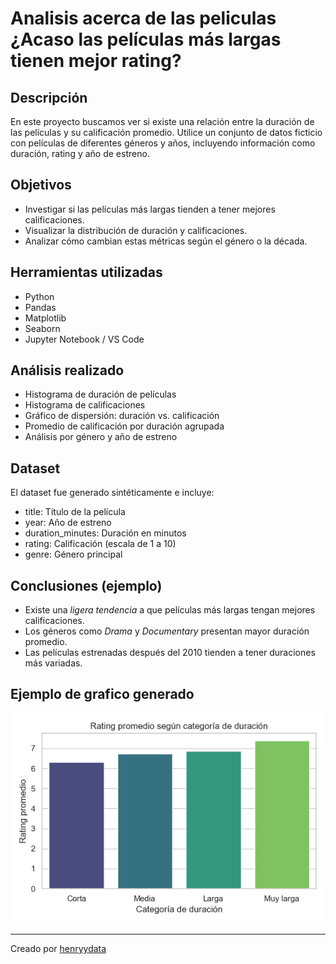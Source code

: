 # Analisis acerca de las peliculas ¿Acaso las películas más largas tienen mejor rating?

## Descripción
En este proyecto buscamos ver si existe una relación entre la duración de las películas y su calificación promedio. Utilice un conjunto de datos ficticio con películas de diferentes géneros y años, incluyendo información como duración, rating y año de estreno.

## Objetivos
- Investigar si las películas más largas tienden a tener mejores calificaciones.
- Visualizar la distribución de duración y calificaciones.
- Analizar cómo cambian estas métricas según el género o la década.

## Herramientas utilizadas
- Python
- Pandas
- Matplotlib
- Seaborn
- Jupyter Notebook / VS Code

## Análisis realizado
- Histograma de duración de películas
- Histograma de calificaciones
- Gráfico de dispersión: duración vs. calificación
- Promedio de calificación por duración agrupada
- Análisis por género y año de estreno

## Dataset
El dataset fue generado sintéticamente e incluye:
- title: Título de la película
- year: Año de estreno
- duration_minutes: Duración en minutos
- rating: Calificación (escala de 1 a 10)
- genre: Género principal

## Conclusiones (ejemplo)
- Existe una *ligera tendencia* a que películas más largas tengan mejores calificaciones.
- Los géneros como *Drama* y *Documentary* presentan mayor duración promedio.
- Las películas estrenadas después del 2010 tienden a tener duraciones más variadas.

## Ejemplo de grafico generado
![Grafico de duracion](rating_por_duracion_categoria.png)

---

Creado por [henryydata](https://github.com/henryydata)
